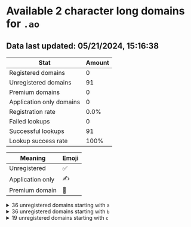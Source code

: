 # Available 2 character long domains for `.ao`

## Data last updated: 05/21/2024, 15:16:38

|Stat|Amount|
|--|--|
|Registered domains|0|
|Unregistered domains|91|
|Premium domains|0|
|Application only domains|0|
|Registration rate|0.0%|
|Failed lookups|0|
|Successful lookups|91|
|Lookup success rate|100%|


|Meaning|Emoji|
|--|--|
|Unregistered|:white_check_mark:|
|Application only|:writing_hand:|
|Premium domain|:gem:|

<details>
<summary>36 unregistered domains starting with <bold><code>a</code></bold></summary>

|Type|Domain|
|--|--|
|:white_check_mark:|`a0.ao`|
|:white_check_mark:|`a1.ao`|
|:white_check_mark:|`a2.ao`|
|:white_check_mark:|`a3.ao`|
|:white_check_mark:|`a4.ao`|
|:white_check_mark:|`a5.ao`|
|:white_check_mark:|`a6.ao`|
|:white_check_mark:|`a7.ao`|
|:white_check_mark:|`a8.ao`|
|:white_check_mark:|`a9.ao`|
|:white_check_mark:|`aa.ao`|
|:white_check_mark:|`ab.ao`|
|:white_check_mark:|`ac.ao`|
|:white_check_mark:|`ad.ao`|
|:white_check_mark:|`ae.ao`|
|:white_check_mark:|`af.ao`|
|:white_check_mark:|`ag.ao`|
|:white_check_mark:|`ah.ao`|
|:white_check_mark:|`ai.ao`|
|:white_check_mark:|`aj.ao`|
|:white_check_mark:|`ak.ao`|
|:white_check_mark:|`al.ao`|
|:white_check_mark:|`am.ao`|
|:white_check_mark:|`an.ao`|
|:white_check_mark:|`ao.ao`|
|:white_check_mark:|`ap.ao`|
|:white_check_mark:|`aq.ao`|
|:white_check_mark:|`ar.ao`|
|:white_check_mark:|`as.ao`|
|:white_check_mark:|`at.ao`|
|:white_check_mark:|`au.ao`|
|:white_check_mark:|`av.ao`|
|:white_check_mark:|`aw.ao`|
|:white_check_mark:|`ax.ao`|
|:white_check_mark:|`ay.ao`|
|:white_check_mark:|`az.ao`|
</details>
<details>
<summary>36 unregistered domains starting with <bold><code>b</code></bold></summary>

|Type|Domain|
|--|--|
|:white_check_mark:|`b0.ao`|
|:white_check_mark:|`b1.ao`|
|:white_check_mark:|`b2.ao`|
|:white_check_mark:|`b3.ao`|
|:white_check_mark:|`b4.ao`|
|:white_check_mark:|`b5.ao`|
|:white_check_mark:|`b6.ao`|
|:white_check_mark:|`b7.ao`|
|:white_check_mark:|`b8.ao`|
|:white_check_mark:|`b9.ao`|
|:white_check_mark:|`ba.ao`|
|:white_check_mark:|`bb.ao`|
|:white_check_mark:|`bc.ao`|
|:white_check_mark:|`bd.ao`|
|:white_check_mark:|`be.ao`|
|:white_check_mark:|`bf.ao`|
|:white_check_mark:|`bg.ao`|
|:white_check_mark:|`bh.ao`|
|:white_check_mark:|`bi.ao`|
|:white_check_mark:|`bj.ao`|
|:white_check_mark:|`bk.ao`|
|:white_check_mark:|`bl.ao`|
|:white_check_mark:|`bm.ao`|
|:white_check_mark:|`bn.ao`|
|:white_check_mark:|`bo.ao`|
|:white_check_mark:|`bp.ao`|
|:white_check_mark:|`bq.ao`|
|:white_check_mark:|`br.ao`|
|:white_check_mark:|`bs.ao`|
|:white_check_mark:|`bt.ao`|
|:white_check_mark:|`bu.ao`|
|:white_check_mark:|`bv.ao`|
|:white_check_mark:|`bw.ao`|
|:white_check_mark:|`bx.ao`|
|:white_check_mark:|`by.ao`|
|:white_check_mark:|`bz.ao`|
</details>
<details>
<summary>19 unregistered domains starting with <bold><code>c</code></bold></summary>

|Type|Domain|
|--|--|
|:white_check_mark:|`ca.ao`|
|:white_check_mark:|`cb.ao`|
|:white_check_mark:|`cc.ao`|
|:white_check_mark:|`cd.ao`|
|:white_check_mark:|`ce.ao`|
|:white_check_mark:|`cf.ao`|
|:white_check_mark:|`cg.ao`|
|:white_check_mark:|`ch.ao`|
|:white_check_mark:|`ci.ao`|
|:white_check_mark:|`cj.ao`|
|:white_check_mark:|`ck.ao`|
|:white_check_mark:|`cl.ao`|
|:white_check_mark:|`cm.ao`|
|:white_check_mark:|`cn.ao`|
|:white_check_mark:|`co.ao`|
|:white_check_mark:|`cp.ao`|
|:white_check_mark:|`cq.ao`|
|:white_check_mark:|`cr.ao`|
|:white_check_mark:|`cs.ao`|
</details>